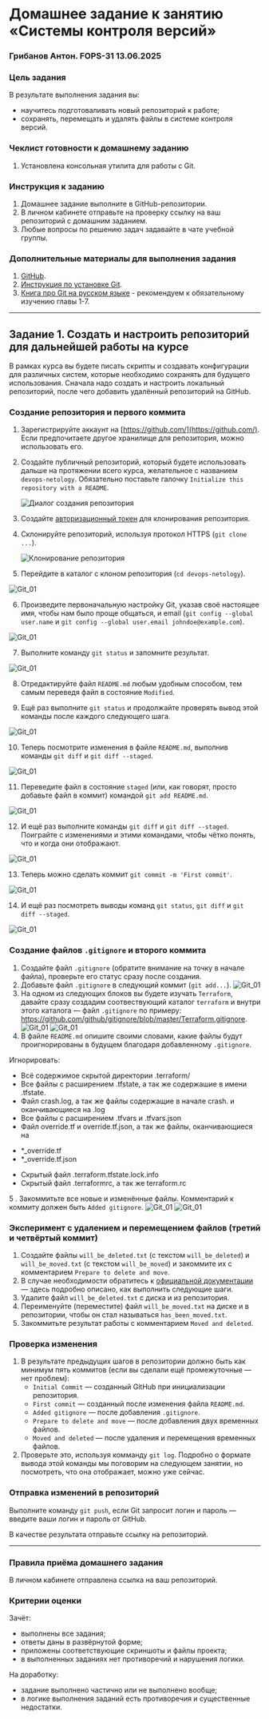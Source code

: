 # Домашнее задание к занятию «Системы контроля версий»
### Грибанов Антон. FOPS-31 13.06.2025

### Цель задания

В результате выполнения задания вы: 

* научитесь подготоваливать новый репозиторий к работе;
* сохранять, перемещать и удалять файлы в системе контроля версий.  


### Чеклист готовности к домашнему заданию

1. Установлена консольная утилита для работы с Git.


### Инструкция к заданию

1. Домашнее задание выполните в GitHub-репозитории. 
2. В личном кабинете отправьте на проверку ссылку на ваш репозиторий с домашним заданием.
3. Любые вопросы по решению задач задавайте в чате учебной группы.


### Дополнительные материалы для выполнения задания

1. [GitHub](https://github.com/).
2. [Инструкция по установке Git](https://git-scm.com/downloads).
3. [Книга про  Git на русском языке](https://git-scm.com/book/ru/v2/) - рекомендуем к обязательному изучению главы 1-7.
   
   
------

## Задание 1. Создать и настроить репозиторий для дальнейшей работы на курсе

В рамках курса вы будете писать скрипты и создавать конфигурации для различных систем, которые необходимо сохранять для будущего использования. 
Сначала надо создать и настроить локальный репозиторий, после чего добавить удалённый репозиторий на GitHub.

### Создание репозитория и первого коммита

1. Зарегистрируйте аккаунт на [https://github.com/](https://github.com/). Если предпочитаете другое хранилище для репозитория, можно использовать его.
2. Создайте публичный репозиторий, который будете использовать дальше на протяжении всего курса, желательное с названием `devops-netology`.
   Обязательно поставьте галочку `Initialize this repository with a README`. 
   
    ![Диалог создания репозитория](img/github-new-repo-1.jpg)
    
3. Создайте [авторизационный токен](https://docs.github.com/en/authentication/keeping-your-account-and-data-secure/creating-a-personal-access-token) для клонирования репозитория.
4. Склонируйте репозиторий, используя протокол HTTPS (`git clone ...`).
 
    ![Клонирование репозитория](img/github-clone-repo-https.jpg)

5. Перейдите в каталог с клоном репозитория (`cd devops-netology`).

![Git_01](https://github.com/Qshar1408/devops-netology/blob/main/img/git_001.png)

6. Произведите первоначальную настройку Git, указав своё настоящее имя, чтобы нам было проще общаться, и email (`git config --global user.name` и `git config --global user.email johndoe@example.com`).
 
![Git_01](https://github.com/Qshar1408/devops-netology/blob/main/img/git_009.png)

7. Выполните команду `git status` и запомните результат.

![Git_01](https://github.com/Qshar1408/devops-netology/blob/main/img/git_002.png)

8. Отредактируйте файл `README.md` любым удобным способом, тем самым переведя файл в состояние `Modified`.

9. Ещё раз выполните `git status` и продолжайте проверять вывод этой команды после каждого следующего шага.

![Git_01](https://github.com/Qshar1408/devops-netology/blob/main/img/git_003.png)

10. Теперь посмотрите изменения в файле `README.md`, выполнив команды `git diff` и `git diff --staged`.

![Git_01](https://github.com/Qshar1408/devops-netology/blob/main/img/git_004.png)

11. Переведите файл в состояние `staged` (или, как говорят, просто добавьте файл в коммит) командой `git add README.md`.

![Git_01](https://github.com/Qshar1408/devops-netology/blob/main/img/git_005.png)

12. И ещё раз выполните команды `git diff` и `git diff --staged`. Поиграйте с изменениями и этими командами, чтобы чётко понять, что и когда они отображают.

![Git_01](https://github.com/Qshar1408/devops-netology/blob/main/img/git_006.png)

13. Теперь можно сделать коммит `git commit -m 'First commit'`.

![Git_01](https://github.com/Qshar1408/devops-netology/blob/main/img/git_007.png)

14. И ещё раз посмотреть выводы команд `git status`, `git diff` и `git diff --staged`.

![Git_01](https://github.com/Qshar1408/devops-netology/blob/main/img/git_008.png)


### Создание файлов `.gitignore` и второго коммита

1. Создайте файл `.gitignore` (обратите внимание на точку в начале файла), проверьте его статус сразу после создания. 
2. Добавьте файл `.gitignore` в следующий коммит (`git add...`).
![Git_01](https://github.com/Qshar1408/devops-netology/blob/main/img/git_010.png)
3. На одном из следующих блоков вы будете изучать `Terraform`, давайте сразу создадим соотвествующий каталог `terraform` и внутри этого каталога — файл `.gitignore` по примеру: https://github.com/github/gitignore/blob/master/Terraform.gitignore.
![Git_01](https://github.com/Qshar1408/devops-netology/blob/main/img/git_011.png)
![Git_01](https://github.com/Qshar1408/devops-netology/blob/main/img/git_012.png)
4. В файле `README.md` опишите своими словами, какие файлы будут проигнорированы в будущем благодаря добавленному `.gitignore`.

Игнорировать:
 *  Всё содержимое скрытой директории .terraform/
 *  Все файлы с расширением .tfstate, а так же содержашие в имени .tfstate.
 *  Файл crash.log, а так же файлы содержащие в начале crash. и оканчивающиеся на .log
 *  Все файлы с расширением .tfvars и .tfvars.json
 *  Файл override.tf и override.tf.json, а так же файлы, оканчивающиеся на
 - *_override.tf
 - *_override.tf.json
 *  Скрытый файл .terraform.tfstate.lock.info
 *  Скрытый файл .terraformrc, а так же terraform.rc

5 . Закоммитьте все новые и изменённые файлы. Комментарий к коммиту должен быть `Added gitignore`.
![Git_01](https://github.com/Qshar1408/devops-netology/blob/main/img/git_013.png)
![Git_01](https://github.com/Qshar1408/devops-netology/blob/main/img/git_014.png)

### Эксперимент с удалением и перемещением файлов (третий и четвёртый коммит)

1. Создайте файлы `will_be_deleted.txt` (с текстом `will_be_deleted`) и `will_be_moved.txt` (с текстом `will_be_moved`) и закоммите их с комментарием `Prepare to delete and move`.
1. В случае необходимости обратитесь к [официальной документации](https://git-scm.com/book/ru/v2/Основы-Git-Запись-изменений-в-репозиторий) — здесь подробно описано, как выполнить следующие шаги. 
1. Удалите файл `will_be_deleted.txt` с диска и из репозитория. 
1. Переименуйте (переместите) файл `will_be_moved.txt` на диске и в репозитории, чтобы он стал называться `has_been_moved.txt`.
1. Закоммитьте результат работы с комментарием `Moved and deleted`.

### Проверка изменения

1. В результате предыдущих шагов в репозитории должно быть как минимум пять коммитов (если вы сделали ещё промежуточные — нет проблем):
    * `Initial Commit` — созданный GitHub при инициализации репозитория. 
    * `First commit` — созданный после изменения файла `README.md`.
    * `Added gitignore` — после добавления `.gitignore`.
    * `Prepare to delete and move` — после добавления двух временных файлов.
    * `Moved and deleted` — после удаления и перемещения временных файлов. 
2. Проверьте это, используя комманду `git log`. Подробно о формате вывода этой команды мы поговорим на следующем занятии, но посмотреть, что она отображает, можно уже сейчас.

### Отправка изменений в репозиторий

Выполните команду `git push`, если Git запросит логин и пароль — введите ваши логин и пароль от GitHub. 

В качестве результата отправьте ссылку на репозиторий. 

----

### Правила приёма домашнего задания

В личном кабинете отправлена ссылка на ваш репозиторий.


### Критерии оценки

Зачёт:

* выполнены все задания;
* ответы даны в развёрнутой форме;
* приложены соответствующие скриншоты и файлы проекта;
* в выполненных заданиях нет противоречий и нарушения логики.

На доработку:

* задание выполнено частично или не выполнено вообще;
* в логике выполнения заданий есть противоречия и существенные недостатки. 
